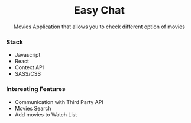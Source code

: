 <p align="center">

  <h1 align="center">Easy Chat</h1>

  <p align="center">
    Movies Application that allows you to check different option of movies</p>
</p>

<h3>Stack</h2>
<ul>
  <li>Javascript</li>
  <li>React</li>
  <li>Context API</li>
  <li>SASS/CSS</li>
</ul>

<h3>Interesting Features</h3>
<ul>
  <li>Communication with Third Party API</li>
  <li>Movies Search</li>
  <li>Add movies to Watch List</li>
</ul>

